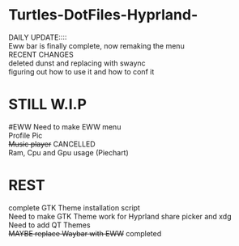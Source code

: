 # Turtles-DotFiles-Hyprland-

DAILY UPDATE::::<br/>
Eww bar is finally complete, now remaking the menu
<br/>
RECENT CHANGES <br/>
deleted dunst and replacing with swaync<br/>
figuring out how to use it and how to conf it


# STILL W.I.P
#EWW
Need to make EWW menu <br/>
Profile Pic <br/>
~~Music player~~ CANCELLED <br/>
Ram, Cpu and Gpu usage (Piechart) <br/>

# REST
complete GTK Theme installation script <br/>
Need to make GTK Theme work for Hyprland share picker and xdg <br/>
Need to add QT Themes <br/> 
~~MAYBE replace Waybar with EWW~~ completed <br/>

